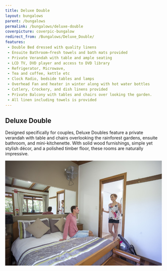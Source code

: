 ```yaml
---
title: Deluxe Double
layout: bungalows
parent: /bungalows
permalink: /bungalows/deluxe-double
coverpicture: coverpic-bungalow
redirect_from: /Bungalows/Deluxe_Double/
features:
 - Double Bed dressed with quality linens
 - Ensuite Bathroom—fresh towels and bath mats provided
 - Private Verandah with table and ample seating
 - LCD TV, DVD player and access to DVD library
 - Refrigerator, Microwave, 
 - Tea and coffee, kettle etc
 - Clock Radio, bedside tables and lamps
 - Overhead Fan and heater in winter along with hot water bottles
 - Cutlery, Crockery, and dish linens provided
 - Private Balcony with tables and chairs over looking the garden.
 - All linen including towels is provided
---
```



## Deluxe Double
Designed specifically for couples, Deluxe Doubles feature a private verandah with table and chairs overlooking the rainforest gardens, ensuite bathroom, and mini-kitchenette. With solid wood furnishings, simple yet stylish décor, and a polished timber floor, these rooms are naturally impressive.

<img class="col-lg-4 img-responsive" src="/img/800/deluxedouble.jpg">
